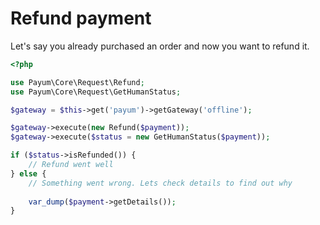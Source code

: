 # Refund payment

Let's say you already purchased an order and now you want to refund it. 

```php
<?php

use Payum\Core\Request\Refund;
use Payum\Core\Request\GetHumanStatus;

$gateway = $this->get('payum')->getGateway('offline');

$gateway->execute(new Refund($payment));
$gateway->execute($status = new GetHumanStatus($payment));

if ($status->isRefunded()) {
    // Refund went well
} else {
    // Something went wrong. Lets check details to find out why
     
    var_dump($payment->getDetails());
}
```